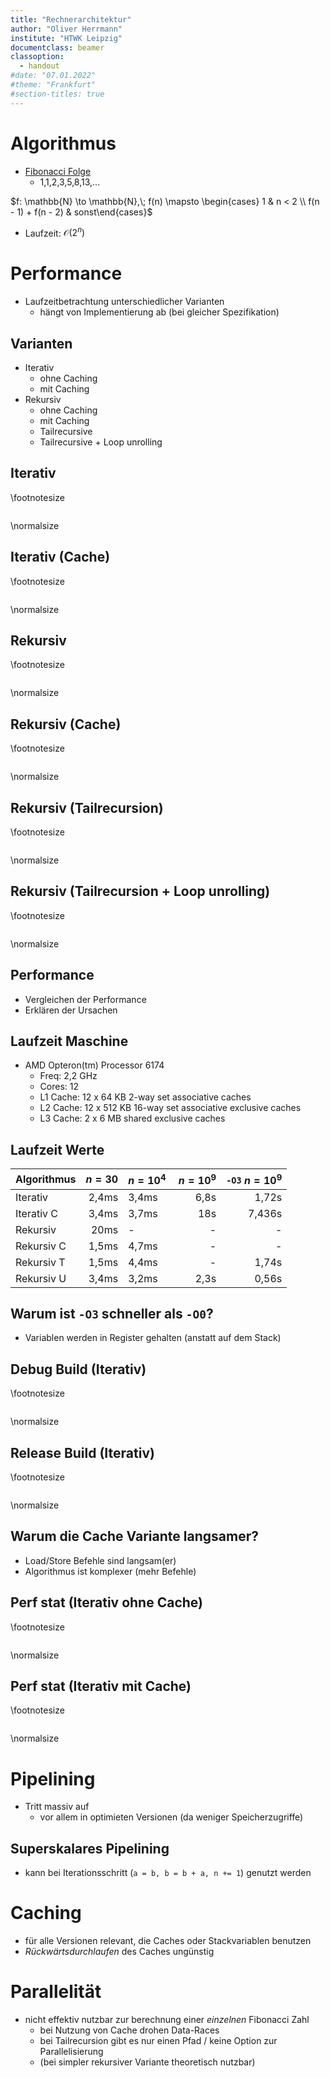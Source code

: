 ```yaml
---
title: "Rechnerarchitektur"
author: "Oliver Herrmann"
institute: "HTWK Leipzig"
documentclass: beamer
classoption:
  - handout
#date: "07.01.2022"
#theme: "Frankfurt"
#section-titles: true
---
```


# Algorithmus

- [Fibonacci Folge](https://de.wikipedia.org/wiki/Fibonacci-Folge)
    - 1,1,2,3,5,8,13,...

$f: \mathbb{N} \to \mathbb{N},\; f(n) \mapsto \begin{cases} 1 & n < 2 \\ f(n - 1) + f(n - 2) & sonst\end{cases}$

- Laufzeit: $\mathcal{O}(2^n)$

# Performance

- Laufzeitbetrachtung unterschiedlicher Varianten
    - hängt von Implementierung ab (bei gleicher Spezifikation)

## Varianten

- Iterativ
    - ohne Caching
    - mit Caching
- Rekursiv
    - ohne Caching
    - mit Caching
    - Tailrecursive
    - Tailrecursive + Loop unrolling

## Iterativ

\footnotesize
```{.c include=../Algorithm/fib_iterative.c startLine=4 endLine=100}
```
\normalsize

## Iterativ (Cache)

\footnotesize
```{.c include=../Algorithm/fib_iterative_cache.c startLine=4 endLine=100}
```
\normalsize

## Rekursiv

\footnotesize
```{.c include=../Algorithm/fib_rec.c startLine=3 endLine=100}
```
\normalsize

## Rekursiv (Cache)

\footnotesize
```{.c include=../Algorithm/fib_rec_cache.c startLine=6 endLine=100}
```
\normalsize

## Rekursiv (Tailrecursion)

\footnotesize
```{.c include=../Algorithm/fib_tailrec.c startLine=4 endLine=100}
```
\normalsize

## Rekursiv (Tailrecursion + Loop unrolling)

\footnotesize
```{.c include=../Algorithm/fib_unroll.c startLine=4 endLine=100}
```
\normalsize

## Performance

- Vergleichen der Performance
- Erklären der Ursachen

## Laufzeit Maschine

- AMD Opteron(tm) Processor 6174
    - Freq: 2,2 GHz
    - Cores: 12
    - L1 Cache: 12 x 64 KB 2-way set associative caches
    - L2 Cache: 12 x 512 KB 16-way set associative exclusive caches
    - L3 Cache: 2 x 6 MB shared exclusive caches

## Laufzeit Werte

| Algorithmus | $n = 30$ | $n=10^4$ | $n=10^9$ | `-O3` $n=10^9$ |
|-------------|---------:|----------|---------:|---------------:|
| Iterativ    |   2,4ms  | 3,4ms    |   6,8s   | 1,72s          |
| Iterativ C  |   3,4ms  | 3,7ms    |   18s    | 7,436s         |
| Rekursiv    |   20ms   | -        |   -      | -              |
| Rekursiv C  |   1,5ms  | 4,7ms    |   -      | -              |
| Rekursiv T  |   1,5ms  | 4,4ms    |   -      | 1,74s          |
| Rekursiv U  |   3,4ms  | 3,2ms    |   2,3s   | 0,56s          |

## Warum ist `-O3` schneller als `-O0`?

- Variablen werden in Register gehalten (anstatt auf dem Stack)

## Debug Build (Iterativ)
\footnotesize
```{include=../Algorithm/build/debug/fib_iterative.objdump startLine=10 endLine=20 dedent=8}
```
\normalsize

## Release Build (Iterativ)
\footnotesize
```{include=../Algorithm/build/release/fib_iterative.objdump startLine=9 endLine=23 dedent=8}
```
\normalsize

## Warum die Cache Variante langsamer?

- Load/Store Befehle sind langsam(er)
- Algorithmus ist komplexer (mehr Befehle)

## Perf stat (Iterativ ohne Cache)
\footnotesize
```{include=../Algorithm/build/release/fib_iterative_1000000000.stat startLine=5 endLine=20 dedent=4}
```
\normalsize

## Perf stat (Iterativ mit Cache)
\footnotesize
```{include=../Algorithm/build/release/fib_iterative_cache_1000000000.stat startLine=5 endLine=20 dedent=4}
```
\normalsize

# Pipelining

- Tritt massiv auf
    - vor allem in optimieten Versionen (da weniger Speicherzugriffe)

## Superskalares Pipelining

- kann bei Iterationsschritt (`a = b, b = b + a, n += 1`) genutzt werden

# Caching

- für alle Versionen relevant, die Caches oder Stackvariablen benutzen
- *Rückwärtsdurchlaufen* des Caches ungünstig

# Parallelität

- nicht effektiv nutzbar zur berechnung einer *einzelnen* Fibonacci Zahl
    - bei Nutzung von Cache drohen Data-Races
    - bei Tailrecursion gibt es nur einen Pfad / keine Option zur Parallelisierung
    - (bei simpler rekursiver Variante theoretisch nutzbar)
